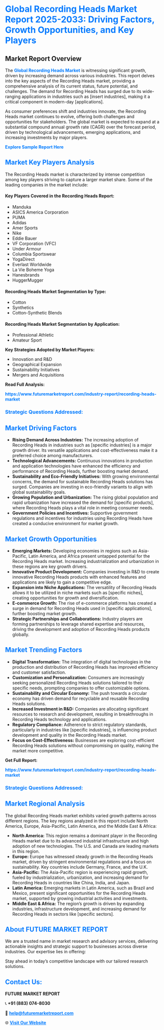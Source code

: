<h1 style="color: #007BFF;">Global Recording Heads Market Report 2025-2033: Driving Factors, Growth Opportunities, and Key Players</h1>

<section id="overview">
<h2>Market Report Overview</h2>
<p>The <a href="https://www.futuremarketreport.com/industry-report/recording-heads-market" style="color: #007BFF; text-decoration: none;"><strong>Global Recording Heads Market</strong></a> is witnessing significant growth, driven by increasing demand across various industries. This report delves into the key aspects of the Recording Heads market, providing a comprehensive analysis of its current status, future potential, and challenges. The demand for Recording Heads has surged due to its wide-ranging applications in industries such as [insert industries], making it a critical component in modern-day [applications].</p>
<p>As consumer preferences shift and industries innovate, the Recording Heads market continues to evolve, offering both challenges and opportunities for stakeholders. The global market is expected to expand at a substantial compound annual growth rate (CAGR) over the forecast period, driven by technological advancements, emerging applications, and increasing investments by major players.</p>
</section>

<section id="overview">
<p><a href="https://www.futuremarketreport.com/request-sample/reportId=81982" style="color: #007BFF; text-decoration: none;"><strong>Explore Sample Report Here</strong></a></p>
</section>

<section id="key-players">
<h2 style="color: #007BFF;">Market Key Players Analysis</h2>
<p>The Recording Heads market is characterized by intense competition among key players striving to capture a larger market share. Some of the leading companies in the market include:</p>
<h4>Key Players Covered in the Recording Heads Report:</h4>
<ul><li>Manduka</li><li>ASICS America Corporation</li><li>PUMA</li><li>Adidas</li><li>Amer Sports</li><li>Nike</li><li>Eddie Bauer</li><li>VF Corporation (VFC)</li><li>Under Armour</li><li>Columbia Sportswear</li><li>YogaDirect</li><li>Everlast Worldwide</li><li>La Vie Boheme Yoga</li><li>Hanesbrands</li><li>HuggerMugger</li></ul>
<h4>Recording Heads Market Segmentation by Type:</h4>
<ul><li>Cotton</li><li>Synthetics</li><li>Cotton-Synthetic Blends</li></ul>

<h4>Recording Heads Market Segmentation by Application:</h4>
<ul><li>Professional Athletic</li><li>Amateur Sport</li></ul>
<p><strong>Key Strategies Adopted by Market Players:</strong></p>
<ul>
<li>Innovation and R&D</li>
<li>Geographical Expansion</li>
<li>Sustainability Initiatives</li>
<li>Mergers and Acquisitions</li>
</ul>
</section>

<section>
<p><strong>Read Full Analysis: </strong></p><a href="https://www.futuremarketreport.com/industry-report/recording-heads-market" style="color: #007BFF; text-decoration: none;"><strong>https://www.futuremarketreport.com/industry-report/recording-heads-market</strong></a>
<h3 style="color: #007BFF;">Strategic Questions Addressed:</h3>
</section>

<section id="driving-factors">
<h2 style="color: #007BFF;">Market Driving Factors</h2>
<ul>
<li><strong>Rising Demand Across Industries:</strong> The increasing adoption of Recording Heads in industries such as [specific industries] is a major growth driver. Its versatile applications and cost-effectiveness make it a preferred choice among manufacturers.</li>
<li><strong>Technological Advancements:</strong> Continuous innovations in production and application technologies have enhanced the efficiency and performance of Recording Heads, further boosting market demand.</li>
<li><strong>Sustainability and Eco-Friendly Initiatives:</strong> With growing environmental concerns, the demand for sustainable Recording Heads solutions has surged. Companies are investing in eco-friendly variants to align with global sustainability goals.</li>
<li><strong>Growing Population and Urbanization:</strong> The rising global population and rapid urbanization have increased the demand for [specific products], where Recording Heads plays a vital role in meeting consumer needs.</li>
<li><strong>Government Policies and Incentives:</strong> Supportive government regulations and incentives for industries using Recording Heads have created a conducive environment for market growth.</li>
</ul>
</section>

<section id="growth-opportunities">
<h2 style="color: #007BFF;">Market Growth Opportunities</h2>
<ul>
<li><strong>Emerging Markets:</strong> Developing economies in regions such as Asia-Pacific, Latin America, and Africa present untapped potential for the Recording Heads market. Increasing industrialization and urbanization in these regions are key growth drivers.</li>
<li><strong>Innovative Product Development:</strong> Companies investing in R&D to create innovative Recording Heads products with enhanced features and applications are likely to gain a competitive edge.</li>
<li><strong>Expansion into Niche Applications:</strong> The versatility of Recording Heads allows it to be utilized in niche markets such as [specific niches], creating opportunities for growth and diversification.</li>
<li><strong>E-commerce Growth:</strong> The rise of e-commerce platforms has created a surge in demand for Recording Heads used in [specific applications], further boosting market growth.</li>
<li><strong>Strategic Partnerships and Collaborations:</strong> Industry players are forming partnerships to leverage shared expertise and resources, driving the development and adoption of Recording Heads products globally.</li>
</ul>
</section>

<section id="trending-factors">
<h2 style="color: #007BFF;">Market Trending Factors</h2>
<ul>
<li><strong>Digital Transformation:</strong> The integration of digital technologies in the production and distribution of Recording Heads has improved efficiency and customer satisfaction.</li>
<li><strong>Customization and Personalization:</strong> Consumers are increasingly seeking personalized Recording Heads solutions tailored to their specific needs, prompting companies to offer customizable options.</li>
<li><strong>Sustainability and Circular Economy:</strong> The push towards a circular economy has driven demand for recyclable and reusable Recording Heads solutions.</li>
<li><strong>Increased Investment in R&D:</strong> Companies are allocating significant resources to research and development, resulting in breakthroughs in Recording Heads technology and applications.</li>
<li><strong>Regulatory Compliance:</strong> Adherence to strict regulatory standards, particularly in industries like [specific industries], is influencing product development and quality in the Recording Heads market.</li>
<li><strong>Focus on Cost-Effectiveness:</strong> Businesses are exploring cost-efficient Recording Heads solutions without compromising on quality, making the market more competitive.</li>
</ul>
</section>

<section>
<p><strong>Get Full Report: </strong></p><a href="https://www.futuremarketreport.com/industry-report/recording-heads-market" style="color: #007BFF; text-decoration: none;"><strong>https://www.futuremarketreport.com/industry-report/recording-heads-market</strong></a>
<h3 style="color: #007BFF;">Strategic Questions Addressed:</h3>
</section>


<section id="regional-analysis">
<h2 style="color: #007BFF;">Market Regional Analysis</h2>
<p>The global Recording Heads market exhibits varied growth patterns across different regions. The key regions analyzed in this report include North America, Europe, Asia-Pacific, Latin America, and the Middle East & Africa:</p>
<ul>
<li><strong>North America:</strong> This region remains a dominant player in the Recording Heads market due to its advanced industrial infrastructure and high adoption of new technologies. The U.S. and Canada are leading markets in this region.</li>
<li><strong>Europe:</strong> Europe has witnessed steady growth in the Recording Heads market, driven by stringent environmental regulations and a focus on sustainability. Key countries include Germany, France, and the U.K.</li>
<li><strong>Asia-Pacific:</strong> The Asia-Pacific region is experiencing rapid growth, fueled by industrialization, urbanization, and increasing demand for Recording Heads in countries like China, India, and Japan.</li>
<li><strong>Latin America:</strong> Emerging markets in Latin America, such as Brazil and Mexico, present significant opportunities for the Recording Heads market, supported by growing industrial activities and investments.</li>
<li><strong>Middle East & Africa:</strong> The region’s growth is driven by expanding industries, infrastructure development, and increasing demand for Recording Heads in sectors like [specific sectors].</li>
</ul>
</section>

<footer>
<h2 style="color: #007BFF;">About FUTURE MARKET REPORT</h2>
<p>We are a trusted name in market research and advisory services, delivering actionable insights and strategic support to businesses across diverse industries. Our expertise lies in offering:</p>

<p>Stay ahead in today’s competitive landscape with our tailored research solutions.</p>

<h2 style="color: #007BFF;">Contact Us:</h2>
<p><strong>FUTURE MARKET REPORT</strong></p>
<p>📞 <strong>+91 (883) 074-8030</strong></p>
<p>📧 <strong><a href="mailto:help@futuremarketreport.com" style="color: #007BFF;">help@futuremarketreport.com</a></strong></p>
<p>🌐 <strong><a href="https://www.futuremarketreport.com/" style="color: #007BFF;">Visit Our Website</a></strong></p>
</footer>